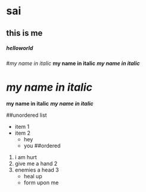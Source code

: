 # sai 
## this is me
##### helloworld
#*my name in italic*
 **my name in italic**
 ***my name in italic***
# _my name in italic_
 __my name in italic__
 ___my name in italic___
 
 ##unordered list
 * item 1
 * item 2
    * hey 
    * you 
 ##ordered
 1. i am hurt 
 2. give me a hand 2
 3. enemies a head 3
    * heal up
    * form upon me
